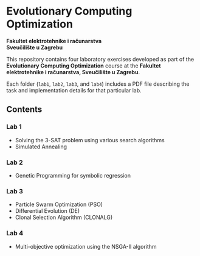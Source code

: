 # Evolutionary Computing Optimization

**Fakultet elektrotehnike i računarstva**  
**Sveučilište u Zagrebu**  

This repository contains four laboratory exercises developed as part of the **Evolutionary Computing Optimization** course at the **Fakultet elektrotehnike i računarstva, Sveučilište u Zagrebu**.

Each folder (`lab1`, `lab2`, `lab3`, and `lab4`) includes a PDF file describing the task and implementation details for that particular lab.

## Contents

### Lab 1
- Solving the 3-SAT problem using various search algorithms
- Simulated Annealing

### Lab 2
- Genetic Programming for symbolic regression

### Lab 3
- Particle Swarm Optimization (PSO)
- Differential Evolution (DE)
- Clonal Selection Algorithm (CLONALG)

### Lab 4
- Multi-objective optimization using the NSGA-II algorithm

